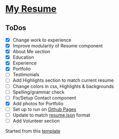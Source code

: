 # [My Resume](https://www.visualcv.com/donald-stolz/pdf)

ToDos
----
- [x] Change work to experience
- [x] Improve modularity of Resume component
- [x] About Me section
- [x] Education
- [x] Experience
- [x] Portfolio
- [ ] Testimonials
- [ ] Add Highlights section to match current resume
- [ ] Change colors in css, Highlights & backgrounds
- [ ] Spelling/grammar check
- [ ] Fix/Setup Contact component
- [X] Add photos for Portfolio
- [ ] Set up to run on [Github Pages](https://pages.github.com/)
- [ ] Update to match [resume.json](https://jsonresume.org/) format
- [ ] Add Volunteer section

Started from this [template](https://github.com/tbakerx/react-resume-template)
